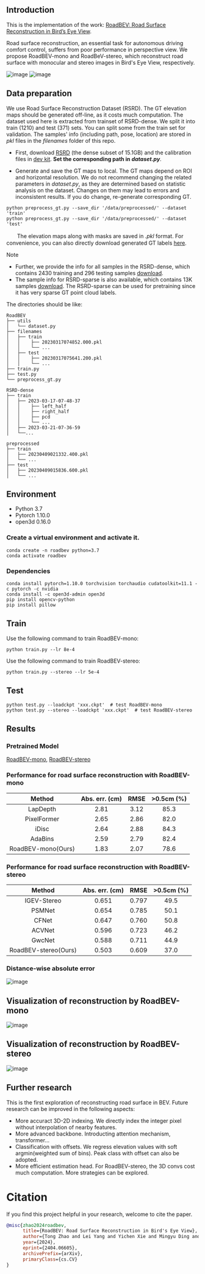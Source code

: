 

## Introduction
This is the implementation of the work: [RoadBEV: Road Surface Reconstruction in Bird’s Eye View](https://arxiv.org/abs/2404.06605).

Road surface reconstruction, an essential task for autonomous driving comfort control, suffers from poor performance in perspective view.
We propose RoadBEV-mono and RoadBeV-stereo, which reconstruct road surface with monocular and stereo images in Bird's Eye View, respectively.

![image](imgs/mono.png)
![image](imgs/stereo_arch.png)

## Data preparation

We use Road Surface Reconstruction Dataset (RSRD). The GT elevation maps should be generated off-line, as it costs much computation. The dataset used here is extracted from trainset of RSRD-dense. We split it into train (1210) and test (371) sets. You can split some from the train set for validation. The samples' info (including path, pose, location) are stored in *pkl* files in the *filenames* folder of this repo.

* First, download [RSRD](https://thu-rsxd.com/rsrd) (the dense subset of 15.1GB) and the calibration files in [dev kit](https://github.com/ztsrxh/RSRD_dev_toolkit).
**Set the corresponding path in *dataset.py***.

* Generate and save the GT maps to local. The GT maps depend on ROI and horizontal resolution. 
We do not recommend changing the related parameters in *dataset.py*, as they are determined based on statistic analysis on the dataset. 
Changes on them may lead to errors and inconsistent results. If you do change, re-generate corresponding GT.

```
python preprocess_gt.py --save_dir '/data/preprocessed/' --dataset 'train'
python preprocess_gt.py --save_dir '/data/preprocessed/' --dataset 'test'
```
　　The elevation maps along with masks are saved in *.pkl* format. For convenience, you can also directly download generated GT labels [here](https://drive.google.com/file/d/1m3G7Cb_qfIg2Q5Ng4-NdSMb66RDtEI2Z/view?usp=sharing).

> [!NOTE]  
> * Further, we provide the info for all samples in the RSRD-dense, which contains 2430 training and 296 testing samples [download](https://drive.google.com/file/d/1Hb2meQSmN9CCOkOwUJbHjv76yBUY2pWx/view?usp=sharing).
> * The sample info for RSRD-sparse is also available, which contains 13K samples [download](https://drive.google.com/file/d/1i4lAahSvn8VVRCLqRpOJdvo2dOmLOppJ/view?usp=sharing). The RSRD-sparse can be used for pretraining since it has very sparse GT point cloud labels.

The directories should be like:
```shell
RoadBEV
├── utils
│   └── dataset.py
├── filenames
│   ├── train
│   │    ├── 20230317074852.000.pkl
│   │    └── ...
│   ├── test
│   │    ├── 20230317075641.200.pkl
│   │    └── ...
├── train.py
├── test.py
└── preprocess_gt.py

RSRD-dense
├── train
│   ├── 2023-03-17-07-48-37
│   │    ├── left_half
│   │    ├── right_half
│   │    ├── pcd
│   │    └── ...
│   ├── 2023-03-21-07-36-59
│   └──...

preprocessed
├── train
│   ├── 20230409021332.400.pkl
│   └── ...
├── test
│   ├── 20230409015836.600.pkl
│   └── ...
```
## Environment
* Python 3.7
* Pytorch 1.10.0
* open3d 0.16.0

### Create a virtual environment and activate it.

```
conda create -n roadbev python=3.7
conda activate roadbev
```
### Dependencies
```
conda install pytorch=1.10.0 torchvision torchaudio cudatoolkit=11.1 -c pytorch -c nvidia
conda install -c open3d-admin open3d
pip install opencv-python
pip install pillow
```

## Train
Use the following command to train RoadBEV-mono:

```
python train.py --lr 8e-4
```

Use the following command to train RoadBEV-stereo:
```
python train.py --stereo --lr 5e-4
```

## Test
```
python test.py --loadckpt 'xxx.ckpt'  # test RoadBEV-mono
python test.py --stereo --loadckpt 'xxx.ckpt'  # test RoadBEV-stereo
```

## Results
### Pretrained Model
[RoadBEV-mono](https://drive.google.com/file/d/1i-QgX8rLTDUmqpRN7bM4_AzK8dgk_PUn/view?usp=sharing), 
[RoadBEV-stereo](https://drive.google.com/file/d/1H5mTGfr2udMfYxvoqKXPsuo_-Ggu1mib/view?usp=sharing)

### Performance for road surface reconstruction with RoadBEV-mono
| Method | Abs. err. (cm) | RMSE | >0.5cm (%) |
|:-:|:-:|:-:|:-:|
| LapDepth | 2.81 | 3.12 | 85.3 |
| PixelFormer | 2.65 | 2.86 | 82.0 |
| iDisc | 2.64 | 2.88 | 84.3 |
| AdaBins | 2.59 | 2.79 | 82.4 |
| RoadBEV-mono(Ours) | 1.83 | 2.07 | 78.6 |

### Performance for road surface reconstruction with RoadBEV-stereo
| Method | Abs. err. (cm) | RMSE | >0.5cm (%) |
|:-:|:-:|:-:|:-:|
| IGEV-Stereo | 0.651 | 0.797 | 49.5|
| PSMNet | 0.654 | 0.785 |  50.1 |
| CFNet | 0.647 | 0.760 | 50.8 |
| ACVNet | 0.596 | 0.723 | 46.2 |
| GwcNet | 0.588 | 0.711 | 44.9 |
| RoadBEV-stereo(Ours) | 0.503 | 0.609 | 37.0 |

### Distance-wise absolute error
![image](imgs/comparison.png)

## Visualization of reconstruction by RoadBEV-mono
![image](imgs/visualization_mono.png)

## Visualization of reconstruction by RoadBEV-stereo
![image](imgs/fig_1.jpg)

## Further research
This is the first exploration of reconstructing road surface in BEV. Future research can be improved in the following aspects:
* More accuract 3D-2D indexing. We directly index the integer pixel without interpolation of nearby features.
* More advanced backbone. Introducting attention mechanism, transformer...
* Classification with offsets. We regress elevation values with soft argmin(weighted sum of bins). Peak class with offset can also be adopted.
* More efficient estimation head. For RoadBEV-stereo, the 3D convs cost much computation. More strategies can be explored.

# Citation

If you find this project helpful in your research, welcome to cite the paper.

```bibtex
@misc{zhao2024roadbev,
      title={RoadBEV: Road Surface Reconstruction in Bird's Eye View}, 
      author={Tong Zhao and Lei Yang and Yichen Xie and Mingyu Ding and Masayoshi Tomizuka and Yintao Wei},
      year={2024},
      eprint={2404.06605},
      archivePrefix={arXiv},
      primaryClass={cs.CV}
}

```
